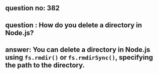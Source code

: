 
      
## question no: 382

## question : How do you delete a directory in Node.js?

## answer: You can delete a directory in Node.js using `fs.rmdir()` or `fs.rmdirSync()`, specifying the path to the directory.
      